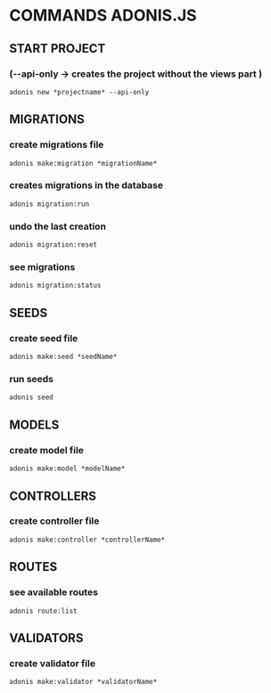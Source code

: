 # COMMANDS ADONIS.JS

## START PROJECT

### (--api-only -> creates the project without the views part )

```
adonis new *projectname* --api-only 
```


## MIGRATIONS

### create migrations file

```
adonis make:migration *migrationName* 
```

### creates migrations in the database

```
adonis migration:run 
```

### undo the last creation

```
adonis migration:reset 
```

### see migrations 

```
adonis migration:status 
```



## SEEDS

### create seed file 

```
adonis make:seed *seedName* 
```

### run seeds

```
adonis seed 
```



## MODELS

### create model file

```
adonis make:model *modelName* 
```



## CONTROLLERS

### create controller file

```
adonis make:controller *controllerName* 
```



## ROUTES

### see available routes

```
adonis route:list 
```

## VALIDATORS

### create validator file

```
adonis make:validator *validatorName*
```
